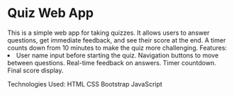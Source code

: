 <h1>Quiz Web App</h1>
This is a simple web app for taking quizzes. It allows users to answer questions, get immediate feedback, and see their score at the end. A timer counts down from 10 minutes to make the quiz more challenging.
Features:
<li>User name input before starting the quiz.
Navigation buttons to move between questions.
Real-time feedback on answers.
Timer countdown.
Final score display.</li>

Technologies Used:
HTML
CSS
Bootstrap
JavaScript

